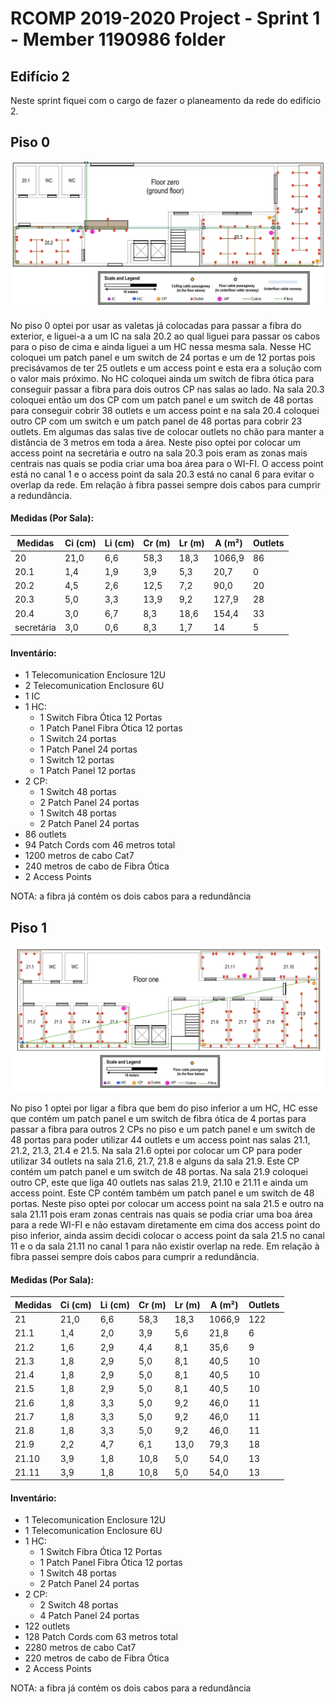 RCOMP 2019-2020 Project - Sprint 1 - Member 1190986 folder
===========================================

## Edifício 2

Neste sprint fiquei com o cargo de fazer o planeamento da rede do edifício 2.

## Piso 0
![Piso_0](2_GroundFloor.jpeg)

No piso 0 optei por usar as valetas já colocadas para passar a fibra do exterior, e liguei-a a um IC na sala 20.2 ao qual liguei para passar os cabos para o piso de cima e ainda liguei a um HC nessa mesma sala. Nesse HC coloquei um patch panel e um switch de 24 portas e um de 12 portas pois precisávamos de ter 25 outlets e um access point e esta era a solução com o valor mais próximo. No HC coloquei ainda um switch de fibra ótica para conseguir passar a fibra para dois outros CP nas salas ao lado.
Na sala 20.3 coloquei então um dos CP com um patch panel e um switch de 48 portas para conseguir cobrir 38 outlets e um access point e na sala 20.4 coloquei outro CP com um switch e um patch panel de 48 portas para cobrir 23 outlets. Em algumas das salas tive de colocar outlets no chão para manter a distância de 3 metros em toda a área. Neste piso optei por colocar um access point na secretária e outro na sala 20.3 pois eram as zonas mais centrais nas quais se podia criar uma boa área para o WI-FI. O access point está no canal 1 e o access point da sala 20.3 está no canal 6 para evitar o overlap da rede. Em relação à fibra passei sempre dois cabos para cumprir a redundância.

#### Medidas (Por Sala):

| Medidas | Ci (cm) | Li (cm) | Cr (m) | Lr (m) | A (m²) | Outlets |
|---------|---------|---------|--------|--------|--------|---------|
| 20      | 21,0    | 6,6     | 58,3   | 18,3   | 1066,9 | 86      |
| 20.1    | 1,4     | 1,9     | 3,9    | 5,3    | 20,7   | 0       |
| 20.2    | 4,5     | 2,6     | 12,5   | 7,2    | 90,0   | 20      |
| 20.3    | 5,0     | 3,3     | 13,9   | 9,2    | 127,9  | 28      |
| 20.4    | 3,0     | 6,7     | 8,3    | 18,6   | 154,4  | 33      |
| secretária| 3,0     | 0,6     | 8,3    | 1,7    | 14     | 5      |

#### Inventário:

* 1 Telecomunication Enclosure 12U
* 2 Telecomunication Enclosure 6U
* 1 IC
* 1 HC:
    * 1 Switch Fibra Ótica 12 Portas
    * 1 Patch Panel Fibra Ótica 12 portas
    * 1 Switch 24 portas
    * 1 Patch Panel 24 portas
    * 1 Switch 12 portas
    * 1 Patch Panel 12 portas
* 2 CP:   
    * 1 Switch 48 portas
    * 2 Patch Panel 24 portas
    * 1 Switch 48 portas
    * 2 Patch Panel 24 portas
* 86 outlets
* 94 Patch Cords com 46 metros total
* 1200 metros de cabo Cat7
* 240 metros de cabo de Fibra Ótica
* 2 Access Points

NOTA: a fibra já contém os dois cabos para a redundância

## Piso 1
![Piso_1](2_FirstFloor.jpg)

No piso 1 optei por ligar a fibra que bem do piso inferior a um HC, HC esse que contém um patch panel e um switch de fibra ótica de 4 portas para passar a fibra para outros 2 CPs no piso e um patch panel e um switch de 48 portas para poder utilizar 44 outlets e um access point nas salas 21.1, 21.2, 21.3, 21.4 e 21.5. Na sala 21.6 optei por colocar um CP para poder utilizar 34 outlets na sala 21.6, 21.7, 21.8 e alguns da sala 21.9. Este CP contém um patch panel e um switch de 48 portas. Na sala 21.9 coloquei outro CP, este que liga 40 outlets nas salas 21.9, 21.10 e 21.11 e ainda um access point. Este CP contém também um patch panel e um switch de 48 portas. Neste piso optei por colocar um access point na sala 21.5 e outro na sala 21.11 pois eram zonas centrais nas quais se podia criar uma boa área para a rede WI-FI e não estavam diretamente em cima dos access point do piso inferior, ainda assim decidi colocar o access point da sala 21.5 no canal 11 e o da sala 21.11 no canal 1 para não existir overlap na rede. Em relação à fibra passei sempre dois cabos para cumprir a redundância.

#### Medidas (Por Sala):

| Medidas | Ci (cm) | Li (cm) | Cr (m) | Lr (m) | A (m²) |  Outlets |
|---------|---------|---------|--------|--------|--------|---------|
| 21      | 21,0    | 6,6     | 58,3   | 18,3   | 1066,9 | 122     
| 21.1    | 1,4     | 2,0     | 3,9    | 5,6    | 21,8   | 6       
| 21.2    | 1,6     | 2,9     | 4,4    | 8,1    | 35,6   | 9       
| 21.3    | 1,8     | 2,9     | 5,0    | 8,1    | 40,5   | 10      
| 21.4    | 1,8     | 2,9     | 5,0    | 8,1    | 40,5   | 10      
| 21.5    | 1,8     | 2,9     | 5,0    | 8,1    | 40,5   | 10      
| 21.6    | 1,8     | 3,3     | 5,0    | 9,2    | 46,0   | 11      
| 21.7    | 1,8     | 3,3     | 5,0    | 9,2    | 46,0   | 11      
| 21.8    | 1,8     | 3,3     | 5,0    | 9,2    | 46,0   | 11      
| 21.9    | 2,2     | 4,7     | 6,1    | 13,0   | 79,3   | 18      
| 21.10   | 3,9     | 1,8     | 10,8   | 5,0    | 54,0   | 13      
| 21.11   | 3,9     | 1,8     | 10,8   | 5,0    | 54,0   | 13      

#### Inventário:
* 1 Telecomunication Enclosure 12U
* 1 Telecomunication Enclosure 6U
* 1 HC:
    * 1 Switch Fibra Ótica 12 Portas
    * 1 Patch Panel Fibra Ótica 12 portas
    * 1 Switch 48 portas
    * 2 Patch Panel 24 portas
* 2 CP:  
    * 2 Switch 48 portas
    * 4 Patch Panel 24 portas
* 122 outlets
* 128 Patch Cords com 63 metros total
* 2280 metros de cabo Cat7
* 220 metros de cabo de Fibra Ótica
* 2 Access Points

NOTA: a fibra já contém os dois cabos para a redundância
